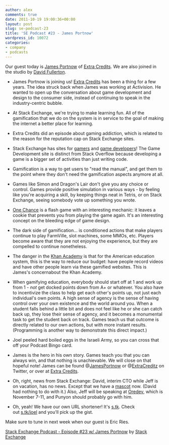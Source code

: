 ```yaml
---
author: alex
comments: true
date: 2011-10-19 19:00:36+00:00
layout: post
slug: se-podcast-23
title: 'SE Podcast #23 - James Portnow'
wordpress_id: 10072
categories:
- company
- podcasts
---
```


Our guest today is [James Portnow](https://twitter.com/#%21/JamesPortnow) of [Extra Credits](http://www.penny-arcade.com/patv/show/extra-credits). We are also joined in the studio by [David Fullerton](http://meta.stackoverflow.com/users/146719/david-fullerton).



	
  * James Portnow is joining us! [Extra Credits](http://www.penny-arcade.com/patv/show/extra-credits) has been a thing for a few years. The idea struck back when James was working at Activision. He wanted to open up the conversation about game development and design to the consumer side, instead of continuing to speak in the industry-centric bubble.

	
  * At Stack Exchange, we're trying to make learning fun. All of the gamification that we do on the system is in service to the goal of making the internet a better place for learning.

	
  * Extra Credits did an episode about gaming addiction, which is related to the reason for the reputation cap on Stack Exchange sites.

	
  * Stack Exchange has sites for [gamers](http://gaming.stackexchange.com/) and [game developers](http://gamedev.stackexchange.com/)! The Game Development site is distinct from Stack Overflow because developing a game is a bigger set of activities than just writing code.

	
  * Gamification is a way to get users to "read the manual", and get them to the point where they don't need the gamification aspects anymore at all.

	
  * Games like Simon and Dragon's Lair don't give you any choice or control. Games provide positive simulation in various ways - by feeling like you're acquiring a skill, by keeping things neat in Tetris, or on Stack Exchange, seeing somebody vote up something you wrote.

	
  * [One Chance](http://www.awkwardsilence.co.uk/OneChance.html) is a flash game with an interesting mechanic: it leaves a cookie that prevents you from playing the game again. It's an interesting concept on the bleeding edge of game design.

	
  * The dark side of gamification... is conditioned actions that make players continue to play FarmVille, slot machines, some MMOs, etc. Players become aware that they are not enjoying the experience, but they are compelled to continue nonetheless.

	
  * The danger in the [Khan Academy](http://en.wikipedia.org/wiki/Khan_Academy) is that for the American education system, this is the way to reduce our budget: have people record videos and have other people learn via these gamified websites. This is James's concernabout the Khan Academy.

	
  * When gamifying education, everybody should start off at 1 and work up from 1 - _not_ get docked points down from A+ or whatever. You also have to incentivize the class to help get each other's points up, not just each individual's own points. A high sense of agency is the sense of having control over your own existence and the world around you. When a student falls behind a little bit and does not feel like he or she can catch back up, they lose their sense of agency, and it becomes a monumental task to get the student back on track. Games teach us that outcome is directly related to our own actions, but with more instant results. (Programming is another way to demonstrate this direct impact.)

	
  * Joel peeled hard boiled eggs in the Israeli Army, so you can cross that off your Podcast Bingo card.

	
  * James is the hero in his own story. Games teach you that you can always win, and that nothing is unachievable. We will close on that hopeful note! James can be found @[JamesPortnow](http://twitter.com/jamesportnow) or @[ExtraCreditz](http://twitter.com/extracreditz) on Twitter, or over at [Extra Credits](http://www.penny-arcade.com/patv/show/extra-credits).

	
  * Oh, right, news from Stack Exchange: David, interim CTO while Jeff is on vacation, has no news. Except that we have a [mascot](../2011/10/meet-bubbles/) now. (David had nothing to do with it.) Also, Jeff will be speaking at [Oredev](http://oredev.org/2011), which is November 7-11, and Punyon should probably go with him.

	
  * Oh, yeah! We have our own URL shortener! It's [s.tk](http://s.tk/). Check out [s.tk/joel](http://s.tk/joel) and you'll pick up the gist.


Make sure to tune in next week when our guest is Eric Ries.

[Stack Exchange Podcast - Episode #23 w/ James Portnow](http://soundcloud.com/stack-exchange/stack-exchange-podcast-23) by [Stack Exchange](http://soundcloud.com/stack-exchange)
